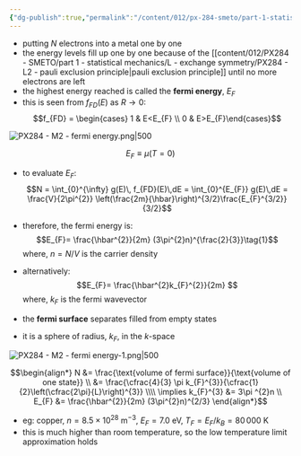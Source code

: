 ```yaml
---
{"dg-publish":true,"permalink":"/content/012/px-284-smeto/part-1-statistical-mechanics/m-fermions/px-284-m2-fermi-energy/","noteIcon":"1","created":"2025-08-27T13:15:24.866+01:00","updated":"2025-02-03T19:34:15.000+00:00"}
---
```


- putting $N$ electrons into a metal one by one
- the energy levels fill up one by one because of the [[content/012/PX284 - SMETO/part 1 - statistical mechanics/L - exchange symmetry/PX284 - L2 - pauli exclusion principle\|pauli exclusion principle]] until no more electrons are left
- the highest energy reached is called the **fermi energy**, $E_{F}$
- this is seen from ${} f_{FD}(E)$ as $R\to0:$
$$f_{FD} = \begin{cases} 1 & E<E_{F} \\ 0 & E>E_{F}\end{cases}$$

![PX284 - M2 - fermi energy.png|500](/img/user/pics/PX284%20-%20M2%20-%20fermi%20energy.png)

$$E_{F} \equiv \mu(T=0)$$
- to evaluate $E_F:$ 
$$N = \int_{0}^{\infty} g(E)\, f_{FD}(E)\,dE = \int_{0}^{E_{F}} g(E)\,dE = \frac{V}{2\pi^{2}} \left(\frac{2m}{\hbar}\right)^{3/2}\frac{E_{F}^{3/2}}{3/2}$$

- therefore, the fermi energy is:
$$E_{F}= \frac{\hbar^{2}}{2m} (3\pi^{2}n)^{\frac{2}{3}}\tag{1}$$
	where, $n = N/V$ is the carrier density

- alternatively:
$$E_{F}= \frac{\hbar^{2}k_{F}^{2}}{2m} $$
	where, $k_{F}$ is the fermi wavevector

- the **fermi surface** separates filled from empty states
- it is a sphere of radius, $k_F$, in the $k$-space

![PX284 - M2 - fermi energy-1.png|500](/img/user/pics/PX284%20-%20M2%20-%20fermi%20energy-1.png)

$$\begin{align*} 
N &= \frac{\text{volume of fermi surface}}{\text{volume of one state}} \\
&= \frac{\cfrac{4}{3} \pi k_{F}^{3}}{\cfrac{1}{2}\left(\cfrac{2\pi}{L}\right)^{3}} \\\\
\implies k_{F}^{3} &= 3\pi ^{2}n \\
E_{F} &= \frac{\hbar^{2}}{2m} (3\pi^{2}n)^{2/3}
\end{align*}$$

- eg: copper, $n = 8.5 \times10^{28}$ m$^{-3}$, $E_{F }= 7.0$ eV, $T_{F}= E_F /k_{B} = 80\,000$ K
- this is much higher than room temperature, so the low temperature limit approximation holds
